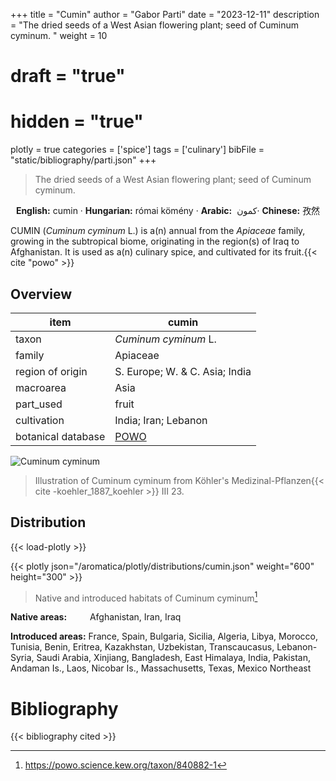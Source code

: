 +++
title = "Cumin"
author = "Gabor Parti"
date = "2023-12-11"
description = "The dried seeds of a West Asian flowering plant; seed of Cuminum cyminum. "
weight = 10
# draft = "true"
# hidden = "true"
plotly = true
categories = ['spice']
tags = ['culinary']
bibFile = "static/bibliography/parti.json"
+++

>The dried seeds of a West Asian flowering plant; seed of Cuminum cyminum.  [<i class="fab fa-wikipedia-w"></i>](https://en.wikipedia.org/wiki/Cumin)

<center>

**English:** cumin · **Hungarian:** római kömény · **Arabic:** <span class="arabic-text" dir="rtl">كمون </span> · **Chinese:** <span class="traditional-chinese-text">孜然</span>

</center>

CUMIN (*Cuminum cyminum* L.) is a(n) annual from the *Apiaceae* family, growing in the subtropical biome, originating in the region(s) of Iraq to Afghanistan. It is used as a(n) culinary spice, and cultivated for its fruit.{{< cite "powo" >}}

## Overview

|       item       |                       cumin                       |
|------------------|---------------------------------------------------|
|       taxon      |                *Cuminum cyminum* L.               |
|      family      |                      Apiaceae                     |
| region of origin |           S. Europe; W. & C. Asia; India          |
|     macroarea    |                        Asia                       |
|     part_used    |                       fruit                       |
|    cultivation   |                India; Iran; Lebanon               |
|botanical database|[POWO](https://powo.science.kew.org/taxon/840882-1)|

![Cuminum cyminum](/images/illustrations/cumin.png?width=40rem "Illustration of Cuminum cyminum from Köhler's Medizinal-Pflanzen")

>Illustration of Cuminum cyminum from Köhler's Medizinal-Pflanzen{{< cite -koehler_1887_koehler >}} III 23.

## Distribution

{{< load-plotly >}}

{{< plotly json="/aromatica/plotly/distributions/cumin.json" weight="600" height="300" >}}

>Native and introduced habitats of Cuminum cyminum[^powo]

[^powo]: https://powo.science.kew.org/taxon/840882-1

<p style="text-align:left;">

**Native areas:** &ensp; &ensp; &ensp; Afghanistan, Iran, Iraq

**Introduced areas:** France, Spain, Bulgaria, Sicilia, Algeria, Libya, Morocco, Tunisia, Benin, Eritrea, Kazakhstan, Uzbekistan, Transcaucasus, Lebanon-Syria, Saudi Arabia, Xinjiang, Bangladesh, East Himalaya, India, Pakistan, Andaman Is., Laos, Nicobar Is., Massachusetts, Texas, Mexico Northeast

</p>



# Bibliography

{{< bibliography cited >}}

